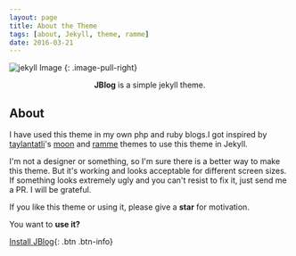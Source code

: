 ```yaml
---
layout: page
title: About the Theme
tags: [about, Jekyll, theme, ramme]
date: 2016-03-21
---
```



![jekyll Image](http://dab1nmslvvntp.cloudfront.net/wp-content/uploads/2015/02/1424055625jekyll.png)
{: .image-pull-right}

<center><b>JBlog</b> is a simple jekyll theme.</center>

## About

I have used this theme in my own php and ruby blogs.I got inspired by [taylantatli](https://github.com/taylantatli/)'s [moon](https://github.com/taylantatli/moon) and [ramme](https://github.com/taylantatli/ramme) themes to use this theme in Jekyll.

I'm not a designer or something, so I'm sure there is a better way to make this theme. But it's working and looks acceptable for different screen sizes. If something looks extremely ugly and you can't resist to fix it, just send me a PR. I will be grateful.

If you like this theme or using it, please give a **star** for motivation.

You want to **use it?**      

[Install JBlog](https://github.com/alperenbozkurt/JBlog){: .btn .btn-info}
